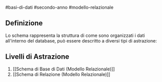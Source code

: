 #basi-di-dati #secondo-anno #modello-relazionale 

## Definizione

Lo schema rappresenta la struttura di come sono organizzati i dati all'interno del database, può essere descritto a diversi tipi di astrazione:

## Livelli di Astrazione

1. [[Schema di Base di Dati (Modello Relazionale)]]
2. [[Schema di Relazione (Modello Relazionale)]]

